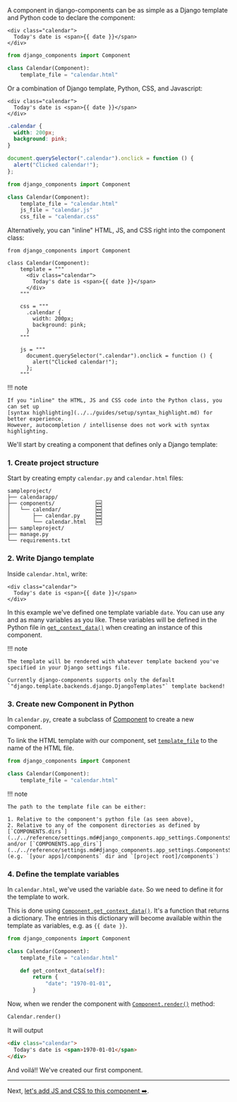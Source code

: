 A component in django-components can be as simple as a Django template and Python code to declare the component:

```htmldjango title="calendar.html"
<div class="calendar">
  Today's date is <span>{{ date }}</span>
</div>
```

```py title="calendar.py"
from django_components import Component

class Calendar(Component):
    template_file = "calendar.html"
```

Or a combination of Django template, Python, CSS, and Javascript:

```htmldjango title="calendar.html"
<div class="calendar">
  Today's date is <span>{{ date }}</span>
</div>
```

```css title="calendar.css"
.calendar {
  width: 200px;
  background: pink;
}
```

```js title="calendar.js"
document.querySelector(".calendar").onclick = function () {
  alert("Clicked calendar!");
};
```

```py title="calendar.py"
from django_components import Component

class Calendar(Component):
    template_file = "calendar.html"
    js_file = "calendar.js"
    css_file = "calendar.css"
```

Alternatively, you can "inline" HTML, JS, and CSS right into the component class:

```djc_py
from django_components import Component

class Calendar(Component):
    template = """
      <div class="calendar">
        Today's date is <span>{{ date }}</span>
      </div>
    """

    css = """
      .calendar {
        width: 200px;
        background: pink;
      }
    """

    js = """
      document.querySelector(".calendar").onclick = function () {
        alert("Clicked calendar!");
      };
    """
```

!!! note

    If you "inline" the HTML, JS and CSS code into the Python class, you can set up
    [syntax highlighting](../../guides/setup/syntax_highlight.md) for better experience.
    However, autocompletion / intellisense does not work with syntax highlighting.

We'll start by creating a component that defines only a Django template:

### 1. Create project structure

Start by creating empty `calendar.py` and `calendar.html` files:

```
sampleproject/
├── calendarapp/
├── components/             🆕
│   └── calendar/           🆕
│       ├── calendar.py     🆕
│       └── calendar.html   🆕
├── sampleproject/
├── manage.py
└── requirements.txt
```

### 2. Write Django template

Inside `calendar.html`, write:

```htmldjango title="[project root]/components/calendar/calendar.html"
<div class="calendar">
  Today's date is <span>{{ date }}</span>
</div>
```

In this example we've defined one template variable `date`. You can use any and as many variables as you like. These variables will be
defined in the Python file in [`get_context_data()`](../../../reference/api#django_components.Component.get_context_data)
when creating an instance of this component.

!!! note

    The template will be rendered with whatever template backend you've specified in your Django settings file.

    Currently django-components supports only the default `"django.template.backends.django.DjangoTemplates"` template backend!

### 3. Create new Component in Python

In `calendar.py`, create a subclass of [Component](../../../reference/api#django_components.Component)
to create a new component.

To link the HTML template with our component, set [`template_file`](../../../reference/api#django_components.Component.template_file)
to the name of the HTML file.

```python title="[project root]/components/calendar/calendar.py"
from django_components import Component

class Calendar(Component):
    template_file = "calendar.html"
```

!!! note

    The path to the template file can be either:

    1. Relative to the component's python file (as seen above),
    2. Relative to any of the component directories as defined by
    [`COMPONENTS.dirs`](../../reference/settings.md#django_components.app_settings.ComponentsSettings.dirs)
    and/or [`COMPONENTS.app_dirs`](../../reference/settings.md#django_components.app_settings.ComponentsSettings.app_dirs)
    (e.g. `[your apps]/components` dir and `[project root]/components`)

### 4. Define the template variables

In `calendar.html`, we've used the variable `date`. So we need to define it for the template to work.

This is done using [`Component.get_context_data()`](../../../reference/api#django_components.Component.get_context_data).
It's a function that returns a dictionary. The entries in this dictionary
will become available within the template as variables, e.g. as `{{ date }}`.

```python title="[project root]/components/calendar/calendar.py"
from django_components import Component

class Calendar(Component):
    template_file = "calendar.html"

    def get_context_data(self):
        return {
            "date": "1970-01-01",
        }
```

Now, when we render the component with [`Component.render()`](../../../reference/api#django_components.Component.render)
method:

```py
Calendar.render()
```

It will output

```html
<div class="calendar">
  Today's date is <span>1970-01-01</span>
</div>
```

And voilá!! We've created our first component.

---

Next, [let's add JS and CSS to this component ➡️](./adding_js_and_css.md).
